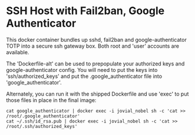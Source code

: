 SSH Host with Fail2ban, Google Authenticator
===
This docker container bundles up sshd, fail2ban and google-authenticator TOTP into a secure ssh gateway box. Both root and 'user' accounts are available.

The 'Dockerfile-alt' can be used to prepopulate your authorized keys and google-authenticator config. You will need to put the keys into 'ssh/authorized_keys' and put the .google_authenticator file into 'google_authenticator'.

Alternately, you can run it with the shipped Dockerfile and use 'exec' to put those files in place in the final image:

```
cat google_authenticator | docker exec -i jovial_nobel sh -c 'cat >> /root/.google_authenticator'
cat ~/.ssh/id_rsa.pub | docker exec -i jovial_nobel sh -c 'cat >> /root/.ssh/authorized_keys'
```

